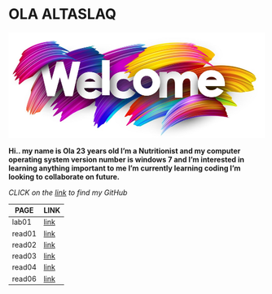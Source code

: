  
# OLA ALTASLAQ 

![wel](wel.jpeg)

**Hi.. my name is Ola 23 years old I’m a Nutritionist and my computer operating system version number is windows 7 and I’m interested in learning anything important to me I’m currently learning coding I’m looking to collaborate on future.**

*CLICK on the [link](https://github.com/olaaltaslaq) to find my GitHub*

| PAGE       |  LINK           | 
|----------- | ---------       |
|lab01       |[link](lab01.md) | 
|read01      |[link](read01.md)|
|read02      |[link](read02.md)|
|read03      |[link](read03.md)|
|read04      |[link](read04.md)|
|read06      |[link](read06.md)|


